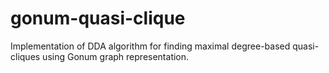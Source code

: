# gonum-quasi-clique
Implementation of DDA algorithm for finding maximal degree-based quasi-cliques using Gonum graph representation.
